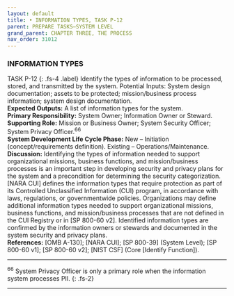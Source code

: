 ```yaml
---
layout: default
title: • INFORMATION TYPES, TASK P-12 
parent: PREPARE TASKS—SYSTEM LEVEL 
grand_parent: CHAPTER THREE, THE PROCESS
nav_order: 31012
---
```


### INFORMATION TYPES 
TASK P-12 
{: .fs-4 .label}
Identify the types of information to be processed, stored, and transmitted by the system. Potential Inputs: System design documentation; assets to be protected; mission/business process information; system design documentation.  
**Expected Outputs:** A list of information types for the system.  
**Primary Responsibility:** System Owner; Information Owner or Steward.  
**Supporting Role:** Mission or Business Owner; System Security Officer; System Privacy Officer.<sup>66</sup>  
**System Development Life Cycle Phase:** New – Initiation (concept/requirements definition). Existing – Operations/Maintenance.  
**Discussion:** Identifying the types of information needed to support organizational missions, business functions, and mission/business processes is an important step in developing security and privacy plans for the system and a precondition for determining the security categorization. [NARA CUI] defines the information types that require protection as part of its Controlled Unclassified Information (CUI) program, in accordance with laws, regulations, or governmentwide policies. Organizations may define additional information types needed to support organizational missions, business functions, and mission/business processes that are not defined in the CUI Registry or in [SP 800-60 v2]. Identified information types are confirmed by the information owners or stewards and documented in the system security and privacy plans.  
**References:** [OMB A-130]; [NARA CUI]; [SP 800-39] (System Level); [SP 800-60 v1]; [SP 800-60 v2]; [NIST CSF] (Core [Identify Function]).  

***
<sup>66</sup> System Privacy Officer is only a primary role when the information system processes PII. 
{: .fs-2}
***
